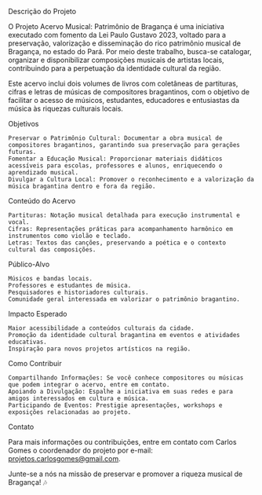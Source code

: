 Descrição do Projeto

O Projeto Acervo Musical: Patrimônio de Bragança é uma iniciativa executado com fomento da Lei Paulo Gustavo 2023, voltado para a preservação, valorização e disseminação do rico patrimônio musical de Bragança, no estado do Pará. Por meio deste trabalho, busca-se catalogar, organizar e disponibilizar composições musicais de artistas locais, contribuindo para a perpetuação da identidade cultural da região.

Este acervo inclui dois volumes de livros com coletâneas de partituras, cifras e letras de músicas de compositores bragantinos, com o objetivo de facilitar o acesso de músicos, estudantes, educadores e entusiastas da música às riquezas culturais locais.

Objetivos

    Preservar o Patrimônio Cultural: Documentar a obra musical de compositores bragantinos, garantindo sua preservação para gerações futuras.
    Fomentar a Educação Musical: Proporcionar materiais didáticos acessíveis para escolas, professores e alunos, enriquecendo o aprendizado musical.
    Divulgar a Cultura Local: Promover o reconhecimento e a valorização da música bragantina dentro e fora da região.

Conteúdo do Acervo

    Partituras: Notação musical detalhada para execução instrumental e vocal.
    Cifras: Representações práticas para acompanhamento harmônico em instrumentos como violão e teclado.
    Letras: Textos das canções, preservando a poética e o contexto cultural das composições.

Público-Alvo

    Músicos e bandas locais.
    Professores e estudantes de música.
    Pesquisadores e historiadores culturais.
    Comunidade geral interessada em valorizar o patrimônio bragantino.

Impacto Esperado

    Maior acessibilidade a conteúdos culturais da cidade.
    Promoção da identidade cultural bragantina em eventos e atividades educativas.
    Inspiração para novos projetos artísticos na região.

Como Contribuir

    Compartilhando Informações: Se você conhece compositores ou músicas que podem integrar o acervo, entre em contato.
    Apoiando a Divulgação: Espalhe a iniciativa em suas redes e para amigos interessados em cultura e música.
    Participando de Eventos: Prestigie apresentações, workshops e exposições relacionadas ao projeto.

Contato

Para mais informações ou contribuições, entre em contato com Carlos Gomes o coordenador do projeto por e-mail: projetos.carlosgomes@gmail.com.

Junte-se a nós na missão de preservar e promover a riqueza musical de Bragança! 🎶
